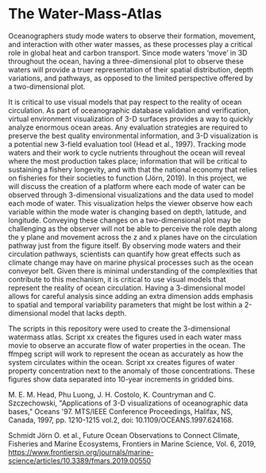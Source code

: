 # The Water-Mass-Atlas

Oceanographers study mode waters to observe their formation, movement, and interaction with other water masses, as these processes play a critical role in global heat and carbon transport. Since mode waters ‘move’ in 3D throughout the ocean, having a three-dimensional plot to observe these waters will provide a truer representation of their spatial distribution, depth variations, and pathways, as opposed to the limited perspective offered by a two-dimensional plot. 

  It is critical to use visual models that pay respect to the reality of ocean circulation. As part of oceanographic database validation and verification, virtual environment visualization of 3-D surfaces provides a way to quickly analyze enormous ocean areas. Any evaluation strategies are required to preserve the best quality environmental information, and 3-D visualization is a potential new 3-field evaluation tool (Head et al., 1997). Tracking mode waters and their work to cycle nutrients throughout the ocean will reveal where the most production takes place; information that will be critical to sustaining a fishery longevity, and with that the national economy that relies on fisheries for their societies to function (Jörn, 2019). In this project, we will discuss the creation of a platform where each mode of water can be observed through 3-dimensional visualizations and the data used to model each mode of water. This visualization helps the viewer observe how each variable within the mode water is changing based on depth, latitude, and longitude. Conveying these changes on a two-dimensional plot may be challenging as the observer will not be able to perceive the role depth along the y plane and movement across the z and x planes have on the circulation pathway just from the figure itself. By observing mode waters and their circulation pathways, scientists can quantify how great effects such as climate change may have on marine physical processes such as the ocean conveyor belt. Given there is minimal understanding of the complexities that contribute to this mechanism, it is critical to use visual models that represent the reality of ocean circulation. Having a 3-dimensional model allows for careful analysis since adding an extra dimension adds emphasis to spatial and temporal variability parameters that might be lost within a 2-dimensional model that lacks depth. 


The scripts in this repository were used to create the 3-dimensional watermass atlas. Script xx creates the figures used in each water mass movie to observe an accurate flow of water properties in the ocean. The ffmpeg script will work to represent the ocean as accurately as how the system circulates within the ocean. Script xx creates figures of water property concentration next to the anomaly of those concentrations. These figures show data separated into 10-year increments in gridded bins. 


M. E. M. Head, Phu Luong, J. H. Costolo, K. Countryman and C. Szczechowski, "Applications of 3-D visualizations of oceanographic data bases," Oceans '97. MTS/IEEE Conference Proceedings, Halifax, NS, Canada, 1997, pp. 1210-1215 vol.2, doi: 10.1109/OCEANS.1997.624168.

Schmidt Jörn O. et al., Future Ocean Observations to Connect Climate, Fisheries and Marine Ecosystems, Frontiers in Marine Science, Vol. 6, 2019, https://www.frontiersin.org/journals/marine-science/articles/10.3389/fmars.2019.00550
